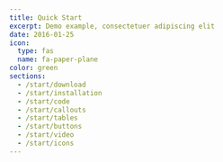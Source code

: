 ```yaml
---
title: Quick Start
excerpt: Demo example, consectetuer adipiscing elit
date: 2016-01-25
icon:
  type: fas
  name: fa-paper-plane
color: green
sections:
  - /start/download
  - /start/installation
  - /start/code
  - /start/callouts
  - /start/tables
  - /start/buttons
  - /start/video
  - /start/icons
---
```

